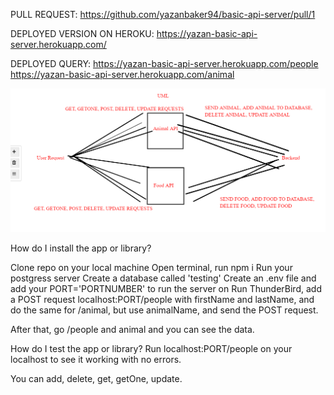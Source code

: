 PULL REQUEST: https://github.com/yazanbaker94/basic-api-server/pull/1

DEPLOYED VERSION ON HEROKU: https://yazan-basic-api-server.herokuapp.com/

DEPLOYED  QUERY: https://yazan-basic-api-server.herokuapp.com/people
https://yazan-basic-api-server.herokuapp.com/animal


![UML](LAB3.png "UML")

How do I install the app or library?

Clone repo on your local machine
Open terminal, run npm i
Run your postgress server
Create a database called 'testing'
Create an .env file and add your PORT='PORTNUMBER' to run the server on
Run ThunderBird, add a POST request localhost:PORT/people with firstName and lastName, and do the same for /animal, but use animalName, and send the POST request. 

After that, go /people and animal and you can see the data.

How do I test the app or library? Run localhost:PORT/people on your localhost to see it working with no errors.

You can add, delete, get, getOne, update.
